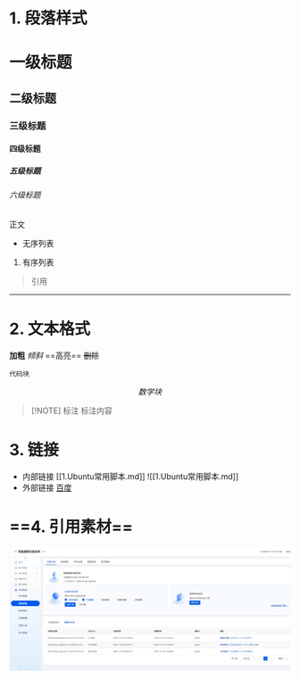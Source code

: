 # 1. 段落样式

# 一级标题
## 二级标题
### 三级标题
#### 四级标题
##### 五级标题
###### 六级标题
正文

- 无序列表

1. 有序列表
> 引用

---


# 2. 文本格式

**加粗**
 *倾斜*
 ==高亮==
 ~~删除~~
```
代码块
```

$$
数学块
$$

> [!NOTE] 标注
>标注内容 

# 3. 链接
- 内部链接
[[1.Ubuntu常用脚本.md]]
![[1.Ubuntu常用脚本.md]]
- 外部链接
[百度](https://www.baidu.com)

# ==4. 引用素材==
![漏扫](https://github.com/cxlj2003/notebook/blob/main/material/%E6%BC%8F%E6%89%AB.png)